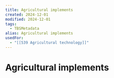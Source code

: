 ```yaml
---
title: Agricultural implements
created: 2024-12-01
modified: 2024-12-01
tags:
  - TBSMetadata
alias: Agricultural implements
usedFor:
  - "[[539 Agricultural technology]]"
---
```

# Agricultural implements
